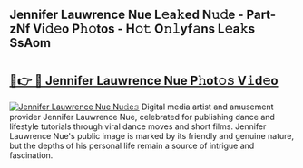 ## Jennifer Lauwrence Nue L𝚎a𝚔ed N𝚞𝚍e - Part-zNf Vi𝚍𝚎o P𝚑𝚘tos - H𝚘𝚝 O𝚗𝚕yf𝚊ns L𝚎a𝚔s SsAom

# <h2><a href="http://kf62f4.oniu.top/?m=Jennifer+Lauwrence+Nue">🔗👉 🔴 Jennifer Lauwrence Nue P𝚑ot𝚘𝚜 V𝚒d𝚎o</a></h2>

[![Jennifer Lauwrence Nue Nu𝚍e𝚜](https://i.imgur.com/0qMVB7G.gif)](http://kf62f4.oniu.top/?m=Jennifer+Lauwrence+Nue)
Digital media artist and amusement provider Jennifer Lauwrence Nue, celebrated for publishing dance and lifestyle tutorials through viral dance moves and short films. Jennifer Lauwrence Nue's public image is marked by its friendly and genuine nature, but the depths of his personal life remain a source of intrigue and fascination.  
